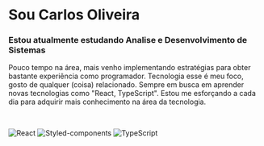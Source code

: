 <!-- HEADER -->
# Sou Carlos Oliveira
### Estou atualmente estudando Analise e Desenvolvimento de Sistemas

<!-- ABOUT OF ME -->
Pouco tempo na área, mais venho implementando estratégias para obter bastante experiência como programador.
Tecnologia esse é meu foco, gosto de qualquer (coisa) relacionado.
Sempre em busca em aprender novas tecnologias como "React, TypeScript".
Estou me esforçando a cada dia para adquirir mais conhecimento na área da tecnologia.

<br>
<!-- SOCIAL MEDIAS -->

![React](https://img.shields.io/badge/-React-black?style=flat-square&logo=React&logoColor=2F74C0)
![Styled-components](https://img.shields.io/badge/-Styled%20Components-pink?style=flat-square&logo=styled-components)
![TypeScript](https://img.shields.io/badge/-TypeScript-007ACC?style=flat-square&logo=TypeScript&logoColor=white)
